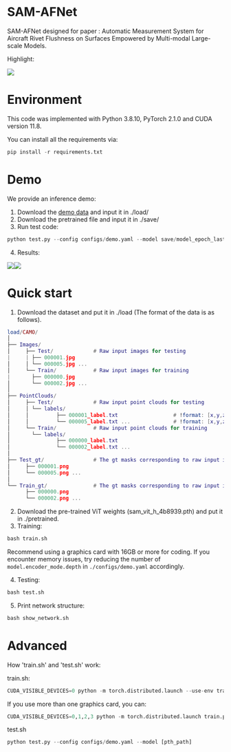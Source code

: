# SAM-AFNet

SAM-AFNet designed for paper : Automatic Measurement System for Aircraft Rivet Flushness on Surfaces Empowered by Multi-modal Large-scale Models.



Highlight:

![](https://cdn.nlark.com/yuque/0/2025/png/29220199/1754471453986-f5a8cc7f-7d65-4db4-9ae2-dbd92e1b929b.png)

# Environment

This code was implemented with Python 3.8.10, PyTorch 2.1.0 and CUDA version 11.8.

You can install all the requirements via:

```python
pip install -r requirements.txt
```

# Demo

We provide an inference demo:

1. Download the [demo data](https://drive.google.com/drive/folders/1FMOSkngd5e3ipyEitQ2M9W-2SbpyA_Th?usp=drive_link) and input it in ./load/
2. Download the pretrained file and input it in ./save/
3. Run test code:

```python
python test.py --config configs/demo.yaml --model save/model_epoch_last.pth
```
4. Results: 

![](https://cdn.nlark.com/yuque/0/2025/jpeg/29220199/1754532313348-0616396d-7a03-4fe2-8cee-cd8139706824.jpeg)![](https://cdn.nlark.com/yuque/0/2025/png/29220199/1754532317617-e2aab279-cad7-4006-b153-870f897f3ab3.png)


# Quick start

1. Download the dataset and put it in ./load (The format of the data is as follows).

```lua
load/CAMO/
│
├── Images/
│     ├── Test/				# Raw input images for testing
|     |	├── 000001.jpg
│     │	└── 000005.jpg ...
│     └── Train/			# Raw input images for training
|     	├── 000000.jpg
│     	└── 000002.jpg ...
│ 
├── PointClouds/														
│     ├── Test/				# Raw input point clouds for testing
│     │	└── labels/
│     │     	├── 000001_label.txt                  # !format: [x,y,z,scalars,curvature,surface_variation]
│     │     	└── 000005_label.txt ...              # !format: [x,y,z,scalars,curvature,surface_variation]
│     └── Train/			# Raw input point clouds for training
│     	└── labels/
│           	├── 000000_label.txt
│           	└── 000002_label.txt ...
│
├── Test_gt/				# The gt masks corresponding to raw input images used for testing
│     ├── 000001.png
│     └── 000005.png ...
│
└── Train_gt/				# The gt masks corresponding to raw input images used for training
      ├── 000000.png
      └── 000002.png ...
```

2. Download the pre-trained ViT weights (sam_vit_h_4b8939.pth) and put it in ./pretrained.
3. Training:

```python
bash train.sh
```

Recommend using a graphics card with 16GB or more for coding. If you encounter memory issues, try reducing the number of `model.encoder_mode.depth` in `./configs/demo.yaml` accordingly.

4. Testing:

```python
bash test.sh
```

5. Print network structure:

```python
bash show_network.sh
```

# Advanced 
How 'train.sh' and 'test.sh' work:

train.sh:

```python
CUDA_VISIBLE_DEVICES=0 python -m torch.distributed.launch --use-env train.py  --config configs/demo.yaml --name [your_name]
```

If you use more than one graphics card, you can:

```python
CUDA_VISIBLE_DEVICES=0,1,2,3 python -m torch.distributed.launch train.py --nnodes 1 --nproc_per_node 4 --config [CONFIG_PATH]
```

test.sh

```python
python test.py --config configs/demo.yaml --model [pth_path]
```

